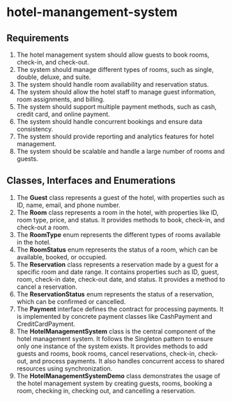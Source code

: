 # hotel-manangement-system


## Requirements
1. The hotel management system should allow guests to book rooms, check-in, and check-out.
2. The system should manage different types of rooms, such as single, double, deluxe, and suite.
3. The system should handle room availability and reservation status.
4. The system should allow the hotel staff to manage guest information, room assignments, and billing.
5. The system should support multiple payment methods, such as cash, credit card, and online payment.
6. The system should handle concurrent bookings and ensure data consistency.
7. The system should provide reporting and analytics features for hotel management.
8. The system should be scalable and handle a large number of rooms and guests.


## Classes, Interfaces and Enumerations
1. The **Guest** class represents a guest of the hotel, with properties such as ID, name, email, and phone number.
2. The **Room** class represents a room in the hotel, with properties like ID, room type, price, and status. It provides methods to book, check-in, and check-out a room.
3. The **RoomType** enum represents the different types of rooms available in the hotel.
4. The **RoomStatus** enum represents the status of a room, which can be available, booked, or occupied.
5. The **Reservation** class represents a reservation made by a guest for a specific room and date range. It contains properties such as ID, guest, room, check-in date, check-out date, and status. It provides a method to cancel a reservation.
6. The **ReservationStatus** enum represents the status of a reservation, which can be confirmed or cancelled.
7. The **Payment** interface defines the contract for processing payments. It is implemented by concrete payment classes like CashPayment and CreditCardPayment.
8. The **HotelManagementSystem** class is the central component of the hotel management system. It follows the Singleton pattern to ensure only one instance of the system exists. It provides methods to add guests and rooms, book rooms, cancel reservations, check-in, check-out, and process payments. It also handles concurrent access to shared resources using synchronization.
9. The **HotelManagementSystemDemo** class demonstrates the usage of the hotel management system by creating guests, rooms, booking a room, checking in, checking out, and cancelling a reservation.
